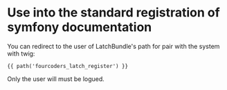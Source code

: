 Use into the standard registration of symfony documentation
===========================================================

You can redirect to the user of LatchBundle's path for pair with the system with twig: 

	{{ path('fourcoders_latch_register') }} 

Only the user will must be logued.